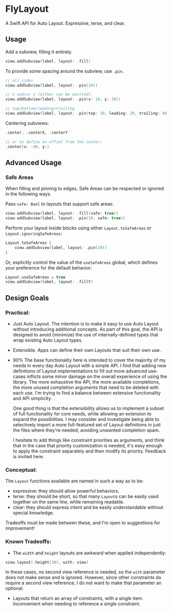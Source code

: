 # FlyLayout

A Swift API for Auto Layout. Expressive, terse, and clear.

## Usage

Add a subview, filling it entirely.
```Swift
view.addSubview(label, layout: .fill)
```

To provide some spacing around the subview, use `.pin`.
```Swift
// all sides
view.addSubview(label, layout: .pin(10))

// x and/or y (either can be omitted).
view.addSubview(label, layout: .pin(x: 10, y: 20))

// top/bottom/leading/trailing
view.addSubview(label, layout: .pin(top: 10, leading: 20, trailing: 40))
```

Centering subviews:
```Swift
.center, .centerX, .centerY

// or to define an offset from the center:
.center(x: -40, y:)
```

## Advanced Usage

### Safe Areas

When filling and pinning to edges, Safe Areas can be respected or ignored in the following ways.

Pass `safe: Bool` to layouts that support safe areas:
```Swift
view.addSubview(label, layout: .fill(safe: true))
view.addSubview(label, layout: .pin(10, safe: true))
```

Perform your layout inside blocks using either `Layout.toSafeAreas` or `Layout.ignoringSafeAreas`:
```Swift
Layout.toSafeAreas {
    view.addSubview(label, layout: .pin(10))
}
```

Or, explicitly control the value of the `useSafeAreas` global, which defines your preference for the default behavior:
```Swift
Layout.useSafeAreas = true
view.addSubview(label, layout: .fillY)
```

## Design Goals

### Practical:

- Just Auto Layout. The intention is to make it easy to use Auto Layout without introducing additional concepts.
  As part of this goal, the API is designed to avoid (minimize) the use of internally-defined types that wrap existing Auto Layout types.

- Extensible. Apps can define their own Layouts that suit their own use.

- 90% The base functionality here is intended to cover the majority of my needs in every day Auto Layout with a simple API.
  I find that adding new definitions of Layout implementations to fill out more advanced use-cases inflicts some minor damage
  on the overall experience of using the library. The more exhaustive the API, the more available completions,
  the more unused completion arguments that need to be deleted with each use. I'm trying to find a balance between
  extensive functionality and API simplicity.

  One good thing is that the extensibility allows us to implement a subset of full functionality for core needs,
  while allowing an extension to expand the possibilities. I may consider and investigate being able to selectively import
  a more full-featured set of Layout definitions in just the files where they're needed, avoiding unwanted completion spam.

  I hesitate to add things like constraint priorities as arguments, and think that in the case that priority customization is needed,
  it's easy enough to apply the constraint separately and then modify its priority. Feedback is invited here.

### Conceptual:

The `Layout` functions available are named in such a way as to be:

- expressive: they should allow powerful behaviors.
- terse: they should be short, so that many `Layout`s can be easily used together on the same line, while remaining readable.
- clear: they should express intent and be easily understandable without special knowledge.

Tradeoffs must be made between these, and I'm open to suggestions for improvement!

### Known Tradeoffs:

- The `width` and `height` layouts are awkward when applied independently:
```Swift
view.layout(.height(30), with: view)
```

In these cases, no second view reference is needed, so the `with` parameter does not make sense and is ignored.
However, since other constraints do require a second view reference, I do not want to make that parameter an optional.

- Layouts that return an array of constraints, with a single item. Inconvenient when needing to reference a single constraint.

